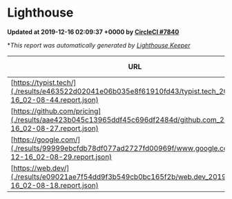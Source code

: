 
# Lighthouse

**Updated at 2019-12-16 02:09:37 +0000 by [CircleCI #7840](https://circleci.com/gh/ItinerisLtd/lighthouse-keeper-example/7840)**

**This report was automatically generated by [Lighthouse Keeper](https://github.com/itinerisltd/lighthouse-keeper)*

| URL | Performance | Accessibility | Best Practices | SEO | PWA | Updated At |
| --- | --- | --- | --- | --- | --- | --- |
| [https://typist.tech/](./results/e463522d02041e06b035e8f61910fd43/typist.tech_2019-12-16_02-08-44.report.json) | 0.98 | 0.92 | 0.79 | 1 | 0.59 | 2019-12-16T02:08:44.256Z |
| [https://github.com/pricing](./results/aae423b045c13965ddf45c696df2484d/github.com_2019-12-16_02-08-27.report.json) | 0.84 | 0.93 | 0.93 | 0.9 | 0.56 | 2019-12-16T02:08:27.199Z |
| [https://google.com/](./results/99999ebcfdb78df077ad2727fd00969f/www.google.com_2019-12-16_02-08-29.report.json) | 0.93 | 0.86 | 0.93 | 0.83 | 0.56 | 2019-12-16T02:08:29.956Z |
| [https://web.dev/](./results/e09021ae7f54dd9f3b549cb0bc165f2b/web.dev_2019-12-16_02-08-18.report.json) | 0.96 | 0.9 | 1 | 1 | 0.93 | 2019-12-16T02:08:18.425Z |
